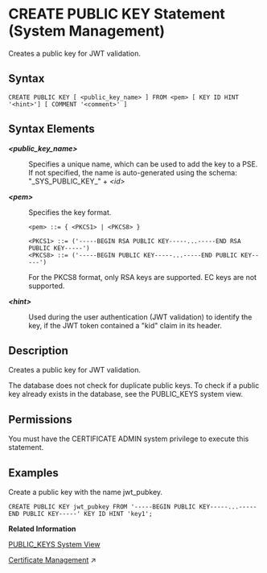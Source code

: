 <!-- loio80bae7bd45b14516b334d649fdac6de2 -->

# CREATE PUBLIC KEY Statement \(System Management\)

Creates a public key for JWT validation.



<a name="loio80bae7bd45b14516b334d649fdac6de2__section_bq5_zk5_4pb"/>

## Syntax

```
CREATE PUBLIC KEY [ <public_key_name> ] FROM <pem> [ KEY ID HINT '<hint>'] [ COMMENT '<comment>' ]
```



<a name="loio80bae7bd45b14516b334d649fdac6de2__section_cq5_zk5_4pb"/>

## Syntax Elements


<dl>
<dt><b>

*<public\_key\_name\>*

</b></dt>
<dd>

Specifies a unique name, which can be used to add the key to a PSE. If not specified, the name is auto-generated using the schema: "\_SYS\_PUBLIC\_KEY\_" + *<id\>*



</dd><dt><b>

*<pem\>*

</b></dt>
<dd>

Specifies the key format.

```
<pem> ::= { <PKCS1> | <PKCS8> }

<PKCS1> ::= ('-----BEGIN RSA PUBLIC KEY-----...-----END RSA PUBLIC KEY-----')
<PKCS8> ::= ('-----BEGIN PUBLIC KEY-----...-----END PUBLIC KEY-----')
```

For the PKCS8 format, only RSA keys are supported. EC keys are not supported.



</dd><dt><b>

*<hint\>*

</b></dt>
<dd>

Used during the user authentication \(JWT validation\) to identify the key, if the JWT token contained a "kid" claim in its header.



</dd>
</dl>



<a name="loio80bae7bd45b14516b334d649fdac6de2__section_dq5_zk5_4pb"/>

## Description

Creates a public key for JWT validation.

The database does not check for duplicate public keys. To check if a public key already exists in the database, see the PUBLIC\_KEYS system view.



<a name="loio80bae7bd45b14516b334d649fdac6de2__section_bgz_yvx_vcb"/>

## Permissions

You must have the CERTIFICATE ADMIN system privilege to execute this statement.



<a name="loio80bae7bd45b14516b334d649fdac6de2__section_eq5_zk5_4pb"/>

## Examples

Create a public key with the name jwt\_pubkey.

```
CREATE PUBLIC KEY jwt_pubkey FROM '-----BEGIN PUBLIC KEY-----...-----END PUBLIC KEY-----' KEY ID HINT 'key1';
```

**Related Information**  


[PUBLIC\_KEYS System View](../../020-System-Views-Reference/021-System-Views/public-keys-system-view-4924523.md "Provides information about all public keys.")

[Certificate Management](https://help.sap.com/viewer/a1317de16a1e41a6b0ff81849d80713c/2023_4_QRC/en-US/1e6042c4402545f7a0574f7bc91fab25.html "SAP HANA uses public-key certificates as the basis for several user authentication mechanisms, and for securing internal and external communication channels. Certificates are stored and managed directly in the SAP HANA database.") :arrow_upper_right:

